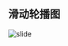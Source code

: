 ## 滑动轮播图

![slide](https://user-images.githubusercontent.com/59251992/109413158-fed8eb80-79e6-11eb-9861-8e070afd6162.gif)

